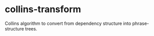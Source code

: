 # collins-transform

Collins algorithm to convert from dependency structure into phrase-structure trees. 
